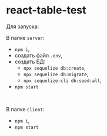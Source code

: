 # react-table-test

Для запуска:
<br>

В папке `server`:
 - `npm i`,
 - создать файл `.env`,
 - создать БД:
   - `npx sequelize db:create`,
   - `npx sequelize db:migrate`,
   - `npx sequelize-cli db:seed:all`,
 - `npm start`
<br>

В папке `client`:
 - `npm i`,
 - `npm start`
